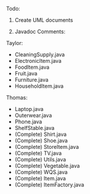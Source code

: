 Todo:

1. Create UML documents

2. Javadoc Comments:

Taylor:
- CleaningSupply.java
- ElectronicItem.java
- FoodItem.java
- Fruit.java
- Furniture.java
- HouseholdItem.java

Thomas:
- Laptop.java
- Outerwear.java
- Phone.java
- ShelfStable.java
- (Complete) Shirt.java
- (Complete) Shoe.java
- (Complete) StoreItem.java
- (Complete) TV.java
- (Complete) Utils.java
- (Complete) Vegetable.java
- (Complete) WQS.java
- (Complete) Item.java
- (Complete) ItemFactory.java


